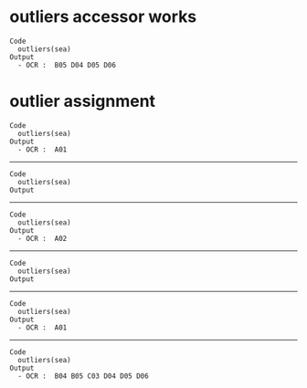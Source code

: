 # outliers accessor works

    Code
      outliers(sea)
    Output
      - OCR :  B05 D04 D05 D06

# outlier assignment

    Code
      outliers(sea)
    Output
      - OCR :  A01

---

    Code
      outliers(sea)
    Output
      

---

    Code
      outliers(sea)
    Output
      - OCR :  A02

---

    Code
      outliers(sea)
    Output
      

---

    Code
      outliers(sea)
    Output
      - OCR :  A01

---

    Code
      outliers(sea)
    Output
      - OCR :  B04 B05 C03 D04 D05 D06

